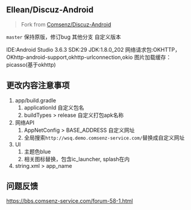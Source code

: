 ## Ellean/Discuz-Android
> Fork from [Comsenz/Discuz-Android](https://github.com/Comsenz/Discuz-Android)

`master` 保持原版，修订bug
其他分支  自定义版本

IDE:Android Studio 3.6.3
SDK:29
JDK:1.8.0_202
网络请求包:OKHTTP，OKhttp-android-support,okhttp-urlconnection,okio
图片加载缓存：picasso(基于okhttp)


## 更改内容注意事项
1. app/build.gradle
    1. applicationId 自定义包名
    2. buildTypes > release 自定义打包apk名称
3. 网络API
    1. AppNetConfig > BASE_ADDRESS 自定义网址
    2. 全局搜索`http://wsq.demo.comsenz-service.com/`替换成自定义网址
3. UI
    1. 主题色blue
    2. 相关图标替换，包含ic_launcher, splash在内
4. string.xml > app_name


## 问题反馈
https://bbs.comsenz-service.com/forum-58-1.html


